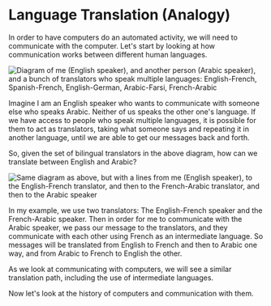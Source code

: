 # Language Translation (Analogy)
In order to have computers do an automated activity, we will need to communicate with the computer. Let's start by looking at how communication works between different human languages.

 ![Diagram of me (English speaker), and another person (Arabic speaker), and a bunch of translators who speak multiple languages: English-French, Spanish-French, English-German, Arabic-Farsi, French-Arabic](translators.png)

Imagine I am an English speaker who wants to communicate with someone else who speaks Arabic. Neither of us speaks the other one's language. If we have access to people who speak multiple languages, it is possible for them to act as translators, taking what someone says and repeating it in another language, until we are able to get our messages back and forth.

So, given the set of bilingual translators in the above diagram, how can we translate between English and Arabic?

![Same diagram as above, but with a lines from me (English speaker), to the English-French translator, and then to the French-Arabic translator, and then to the Arabic speaker](translators_2.png)

In my example, we use two translators: The English-French speaker and the French-Arabic speaker. Then in order for me to communicate with the Arabic speaker, we pass our message to the translators, and they communicate with each other using French as an intermediate language. So messages will be translated from English to French and then to Arabic one way, and from Arabic to French to English the other.

As we look at communicating with computers, we will see a similar translation path, including the use of intermediate languages.

Now let's look at the history of computers and communication with them.
